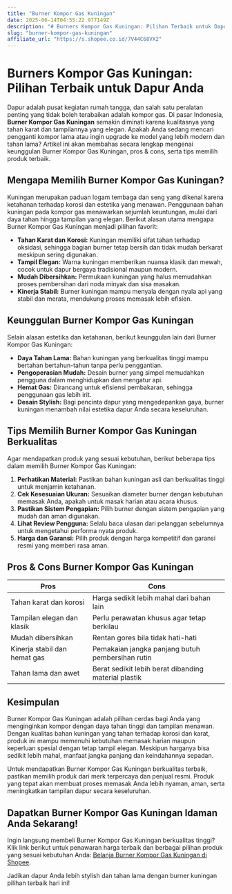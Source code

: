 ```yaml
---
title: "Burner Kompor Gas Kuningan"
date: 2025-06-14T04:55:22.977149Z
description: "# Burners Kompor Gas Kuningan: Pilihan Terbaik untuk Dapur Anda..."
slug: "burner-kompor-gas-kuningan"
affiliate_url: "https://s.shopee.co.id/7V44C68VX2"
---
```

# Burners Kompor Gas Kuningan: Pilihan Terbaik untuk Dapur Anda

Dapur adalah pusat kegiatan rumah tangga, dan salah satu peralatan penting yang tidak boleh terabaikan adalah kompor gas. Di pasar Indonesia, **Burner Kompor Gas Kuningan** semakin diminati karena kualitasnya yang tahan karat dan tampilannya yang elegan. Apakah Anda sedang mencari pengganti kompor lama atau ingin upgrade ke model yang lebih modern dan tahan lama? Artikel ini akan membahas secara lengkap mengenai keunggulan Burner Kompor Gas Kuningan, pros & cons, serta tips memilih produk terbaik.

## Mengapa Memilih Burner Kompor Gas Kuningan?

Kuningan merupakan paduan logam tembaga dan seng yang dikenal karena ketahanan terhadap korosi dan estetika yang menawan. Penggunaan bahan kuningan pada kompor gas menawarkan sejumlah keuntungan, mulai dari daya tahan hingga tampilan yang elegan. Berikut alasan utama mengapa Burner Kompor Gas Kuningan menjadi pilihan favorit:

- **Tahan Karat dan Korosi:** Kuningan memiliki sifat tahan terhadap oksidasi, sehingga bagian burner tetap bersih dan tidak mudah berkarat meskipun sering digunakan.
- **Tampil Elegan:** Warna kuningan memberikan nuansa klasik dan mewah, cocok untuk dapur bergaya tradisional maupun modern.
- **Mudah Dibersihkan:** Permukaan kuningan yang halus memudahkan proses pembersihan dari noda minyak dan sisa masakan.
- **Kinerja Stabil:** Burner kuningan mampu menyala dengan nyala api yang stabil dan merata, mendukung proses memasak lebih efisien.

## Keunggulan Burner Kompor Gas Kuningan

Selain alasan estetika dan ketahanan, berikut keunggulan lain dari Burner Kompor Gas Kuningan:

- **Daya Tahan Lama:** Bahan kuningan yang berkualitas tinggi mampu bertahan bertahun-tahun tanpa perlu penggantian.
- **Pengoperasian Mudah:** Desain burner yang simpel memudahkan pengguna dalam menghidupkan dan mengatur api.
- **Hemat Gas:** Dirancang untuk efisiensi pembakaran, sehingga penggunaan gas lebih irit.
- **Desain Stylish:** Bagi pencinta dapur yang mengedepankan gaya, burner kuningan menambah nilai estetika dapur Anda secara keseluruhan.

## Tips Memilih Burner Kompor Gas Kuningan Berkualitas

Agar mendapatkan produk yang sesuai kebutuhan, berikut beberapa tips dalam memilih Burner Kompor Gas Kuningan:

1. **Perhatikan Material:** Pastikan bahan kuningan asli dan berkualitas tinggi untuk menjamin ketahanan.
2. **Cek Kesesuaian Ukuran:** Sesuaikan diameter burner dengan kebutuhan memasak Anda, apakah untuk masak harian atau acara khusus.
3. **Pastikan Sistem Pengapian:** Pilih burner dengan sistem pengapian yang mudah dan aman digunakan.
4. **Lihat Review Pengguna:** Selalu baca ulasan dari pelanggan sebelumnya untuk mengetahui performa nyata produk.
5. **Harga dan Garansi:** Pilih produk dengan harga kompetitif dan garansi resmi yang memberi rasa aman.

## Pros & Cons Burner Kompor Gas Kuningan

| **Pros**                          | **Cons**                               |
|----------------------------------|----------------------------------------|
| Tahan karat dan korosi          | Harga sedikit lebih mahal dari bahan lain |
| Tampilan elegan dan klasik      | Perlu perawatan khusus agar tetap berkilau |
| Mudah dibersihkan              | Rentan gores bila tidak hati-hati     |
| Kinerja stabil dan hemat gas   | Pemakaian jangka panjang butuh pembersihan rutin |
| Tahan lama dan awet             | Berat sedikit lebih berat dibanding material plastik |

## Kesimpulan

Burner Kompor Gas Kuningan adalah pilihan cerdas bagi Anda yang menginginkan kompor dengan daya tahan tinggi dan tampilan menawan. Dengan kualitas bahan kuningan yang tahan terhadap korosi dan karat, produk ini mampu memenuhi kebutuhan memasak harian maupun keperluan spesial dengan tetap tampil elegan. Meskipun harganya bisa sedikit lebih mahal, manfaat jangka panjang dan keindahannya sepadan.

Untuk mendapatkan Burner Kompor Gas Kuningan berkualitas terbaik, pastikan memilih produk dari merk terpercaya dan penjual resmi. Produk yang tepat akan membuat proses memasak Anda lebih nyaman, aman, serta meningkatkan tampilan dapur secara keseluruhan.

## Dapatkan Burner Kompor Gas Kuningan Idaman Anda Sekarang!

Ingin langsung membeli Burner Kompor Gas Kuningan berkualitas tinggi? Klik link berikut untuk penawaran harga terbaik dan berbagai pilihan produk yang sesuai kebutuhan Anda: [Belanja Burner Kompor Gas Kuningan di Shopee](https://s.shopee.co.id/7V44C68VX2).

Jadikan dapur Anda lebih stylish dan tahan lama dengan burner kuningan pilihan terbaik hari ini!